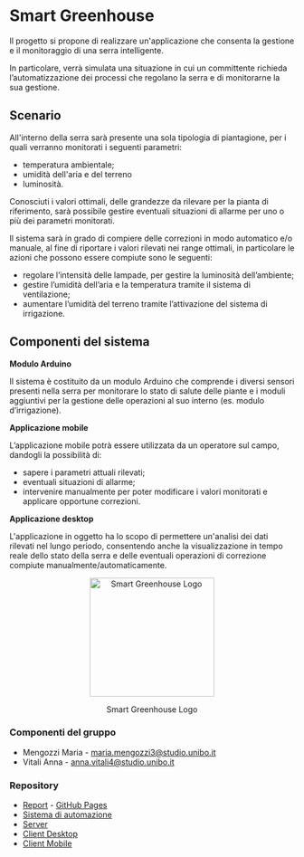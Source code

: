 # Smart Greenhouse

Il progetto si propone di realizzare un'applicazione che consenta la gestione e il monitoraggio di una serra intelligente.

In particolare, verrà simulata una situazione in cui un committente richieda l’automatizzazione dei processi che regolano la serra e di monitorarne la sua gestione.

## Scenario
All'interno della serra sarà presente una sola tipologia di piantagione, per i quali verranno monitorati i seguenti parametri:

- temperatura ambientale;
- umidità dell'aria e del terreno
- luminosità.

Conosciuti i valori ottimali, delle grandezze da rilevare per la pianta di riferimento, sarà possibile gestire eventuali situazioni di allarme per uno o più dei parametri monitorati.

Il sistema sarà in grado di compiere delle correzioni in modo automatico e/o manuale, al fine di riportare i valori rilevati nei range ottimali, in particolare le azioni che possono essere compiute sono le seguenti:

- regolare l’intensità delle lampade, per gestire la luminosità dell’ambiente;
- gestire l’umidità dell’aria e la temperatura tramite il sistema di ventilazione;
- aumentare l’umidità del terreno tramite l’attivazione del sistema di irrigazione.

## Componenti del sistema
**Modulo Arduino**

Il sistema è costituito da un modulo Arduino che comprende i diversi sensori presenti nella serra per monitorare lo stato di salute delle piante e i moduli aggiuntivi per la gestione delle operazioni al suo interno (es. modulo d’irrigazione).

**Applicazione mobile**

L’applicazione mobile potrà essere utilizzata da un operatore sul campo, dandogli la possibilità di:

- sapere i parametri attuali rilevati;
- eventuali situazioni di allarme;
- intervenire manualmente per poter modificare i valori monitorati e applicare opportune correzioni.

**Applicazione desktop**

L'applicazione in oggetto ha lo scopo di permettere un'analisi dei dati rilevati nel lungo periodo, consentendo anche la visualizzazione in tempo reale dello stato della serra e delle eventuali operazioni di correzione compiute manualmente/automaticamente.

<div align="center">
<img src="https://github.com/SmartGreenhouse-PC/Report/blob/doc/img/smartgh.png" alt="Smart Greenhouse Logo"  width="220px" height="210px">
<p align="center">Smart Greenhouse Logo</p>
</div>

### Componenti del gruppo
- Mengozzi Maria  - <maria.mengozzi3@studio.unibo.it>
- Vitali Anna  - <anna.vitali4@studio.unibo.it>

### Repository
- [Report](https://github.com/SmartGreenhouse-PC/Report) - [GitHub Pages](https://SmartGreenhouse-PC.github.io/Report/)
- [Sistema di automazione](https://github.com/SmartGreenhouse-PC/ArduinoSensor)
- [Server](https://github.com/SmartGreenhouse-PC/Server)
- [Client Desktop](https://SmartGreenhouse-PC/ClientDesktop)
- [Client Mobile](https://SmartGreenhouse-PC/ClientMobile)
